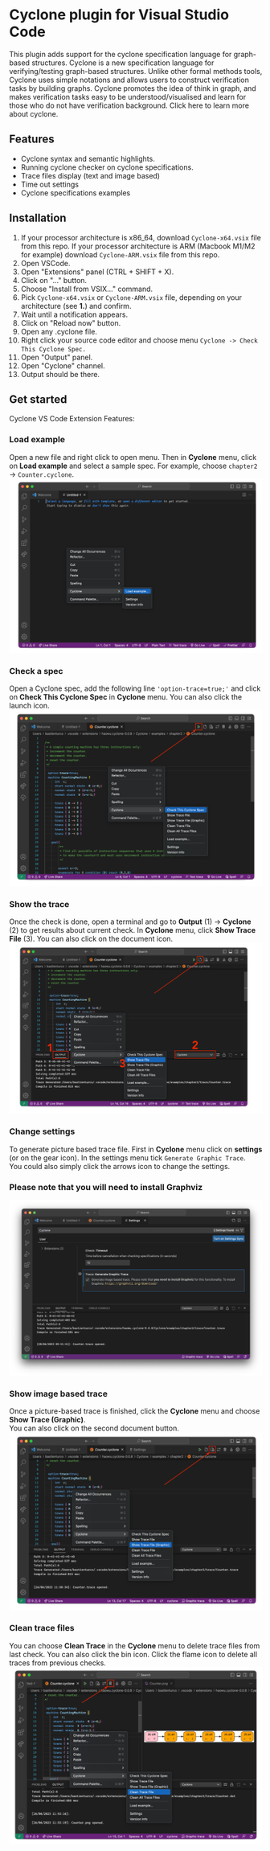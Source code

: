 # Cyclone plugin for Visual Studio Code

This plugin adds support for the cyclone specification language for graph-based structures. Cyclone is a new specification language for verifying/testing graph-based structures. Unlike other formal methods tools, Cyclone uses simple notations and allows users to construct verification tasks by building graphs. Cyclone promotes the idea of think in graph, and makes verification tasks easy to be understood/visualised and learn for those who do not have verification background. Click here to learn more about cyclone.

## Features

- Cyclone syntax and semantic highlights.
- Running cyclone checker on cyclone specifications.
- Trace files display (text and image based)
- Time out settings
- Cyclone specifications examples

## Installation
1. If your processor architecture is x86_64, download `Cyclone-x64.vsix` file from this repo. If your processor architecture is ARM (Macbook M1/M2 for example) download `Cyclone-ARM.vsix` file from this repo.
2. Open VSCode.
3. Open "Extensions" panel (CTRL + SHIFT + X).
4. Click on "..." button.
5. Choose "Install from VSIX..." command.
6. Pick `Cyclone-x64.vsix` or `Cyclone-ARM.vsix` file, depending on your architecture (see **1.**) and confirm.
7. Wait until a notification appears.
8. Click on "Reload now" button.
9. Open any .cyclone file.
10. Right click your source code editor and choose menu `Cyclone -> Check This Cyclone Spec.`
11. Open "Output" panel.
12. Open "Cyclone" channel.
13. Output should be there.



## Get started
Cyclone VS Code Extension Features:

### Load example
Open a new file and right click to open menu. Then in **Cyclone** menu, click on **Load example** and select a sample spec. For example, choose ``chapter2`` -> ``Counter.cyclone``.
![](resources/walkthrough/load.png)
           
### Check a spec
Open a Cyclone spec, add the following line ``'option-trace=true;'`` and click on **Check This Cyclone Spec** in **Cyclone** menu. You can also click the launch icon.
![](resources/walkthrough/check.png)
            
### Show the trace
Once the check is done, open a terminal and go to **Output** (1) -> **Cyclone** (2) to get results about current check. In **Cyclone** menu, click **Show Trace File** (3). 
You can also click on the document icon.
![](resources/walkthrough/showTrace.png)

### Change settings
To generate picture based trace file. First in **Cyclone** menu click on **settings** (or on the gear icon). In the settings menu tick ``Generate Graphic Trace``.  
You could also simply click the arrows icon to change the settings. 
### **Please note that you will need to install Graphviz** 
![](resources/walkthrough/settings.png)
            
### Show image based trace
Once a picture-based trace is finished, click the **Cyclone** menu and choose **Show Trace (Graphic)**.  
You can also click on the second document button.
![](resources/walkthrough/showGraphicTrace.png)
          
### Clean trace files
You can choose **Clean Trace** in the **Cyclone** menu to delete trace files from last check. You can also click the bin icon. Click the flame icon to delete all traces from previous checks.
![](resources/walkthrough/clean.png)
